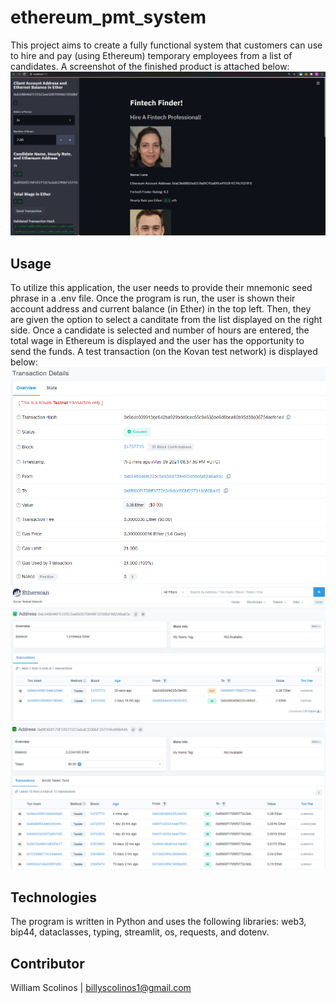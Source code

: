 # ethereum_pmt_system
This project aims to create a fully functional system that customers can use to hire and pay (using Ethereum) temporary employees from a list of candidates. A screenshot of the finished product is attached below:
![Main_page](https://github.com/billysco/ethereum_pmt_system/blob/main/Screenshots/main_page.PNG)

## Usage
To utilize this application, the user needs to provide their mnemonic seed phrase in a .env file. Once the program is run, the user is shown their account address and current balance (in Ether) in the top left. Then, they are given the option to select a canditate from the list displayed on the right side. Once a candidate is selected and number of hours are entered, the total wage in Ethereum is displayed and the user has the opportunity to send the funds. A test transaction (on the Kovan test network) is displayed below:
![transaction_history](https://github.com/billysco/ethereum_pmt_system/blob/main/Screenshots/transaction_details.PNG)
![transaction_confirmation](https://github.com/billysco/ethereum_pmt_system/blob/main/Screenshots/tansaction_verification.PNG)
![recipient_account](https://github.com/billysco/ethereum_pmt_system/blob/main/Screenshots/recipient_history.PNG)

## Technologies
The program is written in Python and uses the following libraries: web3, bip44, dataclasses, typing, streamlit, os, requests, and dotenv. 

## Contributor
William Scolinos | billyscolinos1@gmail.com
